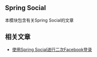 ## Spring Social

本模块包含有关Spring Social的文章

## 相关文章

+ [使用Spring Social进行二次Facebook登录](docs/使用SpringSocial进行二次Facebook登录.md)